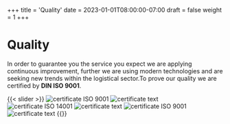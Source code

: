 +++
title = 'Quality'
date = 2023-01-01T08:00:00-07:00
draft = false
weight = 1
+++

# Quality

In order to guarantee you the service you expect we are applying continuous improvement, further we are using modern technologies and are seeking new trends within the logistical sector.To prove our quality we are certified by **DIN ISO 9001**.


{{< slider >}}
![certificate ISO 9001](img.cert.iso9001.jpg)
![certificate text](img.cert.text.jpg)
![certificate ISO 14001](img.cert.iso14001.jpg)
![certificate text](img.cert.text.jpg)
![certificate ISO 9001](img.cert.iso9001.jpg)
![certificate text](img.cert.text.jpg)
{{</slider >}}


